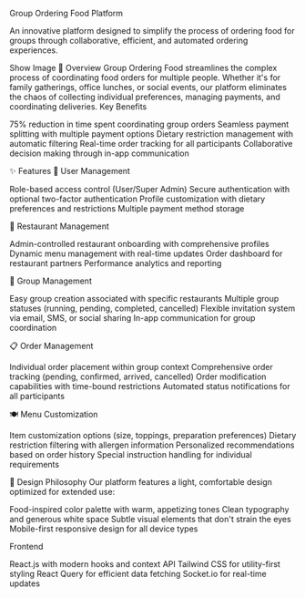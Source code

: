 Group Ordering Food Platform

An innovative platform designed to simplify the process of ordering food for groups through collaborative, efficient, and automated ordering experiences.

Show Image
🚀 Overview
Group Ordering Food streamlines the complex process of coordinating food orders for multiple people. Whether it's for family gatherings, office lunches, or social events, our platform eliminates the chaos of collecting individual preferences, managing payments, and coordinating deliveries.
Key Benefits

75% reduction in time spent coordinating group orders
Seamless payment splitting with multiple payment options
Dietary restriction management with automatic filtering
Real-time order tracking for all participants
Collaborative decision making through in-app communication

✨ Features
🔐 User Management

Role-based access control (User/Super Admin)
Secure authentication with optional two-factor authentication
Profile customization with dietary preferences and restrictions
Multiple payment method storage

🏪 Restaurant Management

Admin-controlled restaurant onboarding with comprehensive profiles
Dynamic menu management with real-time updates
Order dashboard for restaurant partners
Performance analytics and reporting

👥 Group Management

Easy group creation associated with specific restaurants
Multiple group statuses (running, pending, completed, cancelled)
Flexible invitation system via email, SMS, or social sharing
In-app communication for group coordination

📋 Order Management

Individual order placement within group context
Comprehensive order tracking (pending, confirmed, arrived, cancelled)
Order modification capabilities with time-bound restrictions
Automated status notifications for all participants

🍽️ Menu Customization

Item customization options (size, toppings, preparation preferences)
Dietary restriction filtering with allergen information
Personalized recommendations based on order history
Special instruction handling for individual requirements

🎨 Design Philosophy
Our platform features a light, comfortable design optimized for extended use:

Food-inspired color palette with warm, appetizing tones
Clean typography and generous white space
Subtle visual elements that don't strain the eyes
Mobile-first responsive design for all device types

Frontend

React.js with modern hooks and context API
Tailwind CSS for utility-first styling
React Query for efficient data fetching
Socket.io for real-time updates
